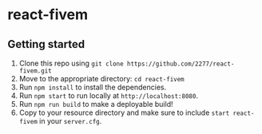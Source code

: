 # react-fivem

## Getting started

1. Clone this repo using `git clone https://github.com/2277/react-fivem.git`
2. Move to the appropriate directory: `cd react-fivem`
3. Run `npm install` to install the dependencies.
4. Run `npm start` to run locally at `http://localhost:8080`.
5. Run `npm run build` to make a deployable build!
6. Copy to your resource directory and make sure to include `start react-fivem` in your `server.cfg`.
